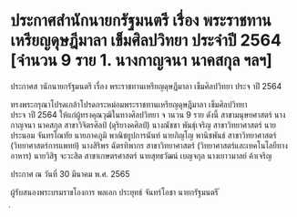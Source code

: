 
# ประกาศสำนักนายกรัฐมนตรี เรื่อง พระราชทานเหรียญดุษฎีมาลา เข็มศิลปวิทยา ประจำปี 2564 [จำนวน 9 ราย 1. นางกาญจนา นาคสกุล ฯลฯ]
      
      

      
      

ประกาศส านักนายกรัฐมนตรี 
เรื่อง  พระราชทานเหรียญดุษฎีมาลา  เข็มศิลปวิทยา  ประจ าปี  2564 
 
 
ทรงพระกรุณาโปรดเกล้าโปรดกระหม่อมพระราชทานเหรียญดุษฎีมาลา  เข็มศิลปวิทยา  
ประจ าปี  2564  ให้แก่ผู้ทรงคุณวุฒิในทางศิลปวิทยา  จ านวน  9  ราย  ดังนี้ 
สาขามนุษยศาสตร์ 
นางกาญจนา  นาคสกุล 
สาขาวิจิตรศิลป์  (ดุริยางคศิลป์) 
นางณัชชา  พันธุ์เจริญ 
สาขาวิทยาศาสตร์ 
นายประนอม  จันทรโณทัย 
นายภาคภูมิ  พาณิชยูปการนันท์ 
นายภิญโญ  พานิชพันธ์ 
สาขาวิทยาศาสตร์  (วิทยาศาสตร์การแพทย์) 
นางสิริพร  ฉัตรทิพากร 
สาขาวิทยาศาสตร์  (วิทยาศาสตร์และเทคโนโลยีทางอาหาร) 
นายวิสิฐ  จะวะสิต 
สาขาเกษตรศาสตร์ 
นายสุทธวัฒน์  เบญจกุล 
นางเยาวมาลย์  ค้าเจริญ 
 
ประกาศ  ณ  วันที่  30  มีนาคม  พ.ศ.  2565 
 
ผู้รับสนองพระบรมราชโองการ 
พลเอก ประยุทธ์  จันทร์โอชา 
นายกรัฐมนตรี 
้
 
่
 